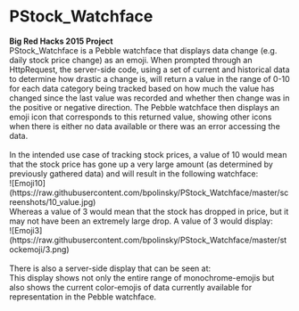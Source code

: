 <h1>PStock_Watchface</h1>
<strong>Big Red Hacks 2015 Project</strong>
<br/>
PStock_Watchface is a Pebble watchface that displays data change (e.g. daily stock price change) as an emoji. When prompted through an HttpRequest, the server-side code, using a set of current and historical data to determine how drastic a change is, will return a value in the range of 0-10 for each data category being tracked based on how much the value has changed since the last value was recorded and whether then change was in the positive or negative direction. The Pebble watchface then displays an emoji icon that corresponds to this returned value, showing other icons when there is either no data available or there was an error accessing the data.<br/>
<br/>
In the intended use case of tracking stock prices, a value of 10 would mean that the stock price has gone up a very large amount (as determined by previously gathered data) and will result in the following watchface:</br>
![Emoji10](https://raw.githubusercontent.com/bpolinsky/PStock_Watchface/master/screenshots/10_value.jpg)
<br/>
Whereas a value of 3 would mean that the stock has dropped in price, but it may not have been an extremely large drop. A value of 3 would display:<br/>
![Emoji3](https://raw.githubusercontent.com/bpolinsky/PStock_Watchface/master/stockemoji/3.png)<br/>
</br>
There is also a server-side display that can be seen at: <http://spring.rutgers.edu:8080/pstockwatchface/><br/>
This display shows not only the entire range of monochrome-emojis but also shows the current color-emojis of data currently available for representation in the Pebble watchface.